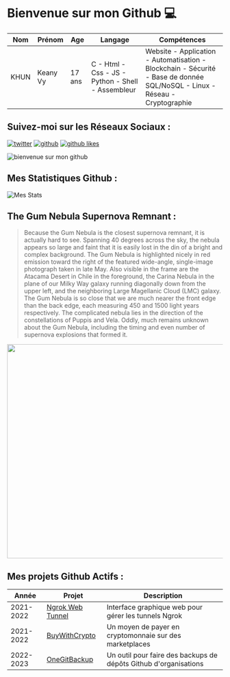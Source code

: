 # Bienvenue sur mon Github 💻
| Nom | Prénom | Age | Langage | Compétences |
|---  |---     |---  |---      |---
| KHUN | Keany Vy | 17 ans | C - Html - Css - JS - Python - Shell - Assembleur | Website - Application - Automatisation - Blockchain - Sécurité - Base de donnée SQL/NoSQL - Linux - Réseau - Cryptographie |

## Suivez-moi sur les Réseaux Sociaux :
[![twitter](https://img.shields.io/twitter/follow/thisiskeanyvy?style=social)](https://twitter.com/thisiskeanyvy)
[![github](https://img.shields.io/github/followers/thisiskeanyvy?style=social)](https://github.com/thisiskeanyvy?tab=followers)
[![github likes](https://img.shields.io/github/stars/thisiskeanyvy?style=social)](https://github.com/thisiskeanyvy)

![bienvenue sur mon github](https://thisiskeanyvy-hosting.pages.dev/banner.gif)

## Mes Statistiques Github :
![Mes Stats](https://github-readme-stats.vercel.app/api?username=thisiskeanyvy&show_icons=true&theme=radical)

## The Gum Nebula Supernova Remnant :

> Because the Gum Nebula is the closest supernova remnant, it is actually hard to see.  Spanning 40 degrees across the sky, the nebula appears so large and faint that it is easily lost in the din of a bright and complex background.  The Gum Nebula is highlighted nicely in red emission toward the right of the featured wide-angle, single-image photograph taken in late May. Also visible in the frame are the Atacama Desert in Chile in the foreground, the Carina Nebula in the plane of our Milky Way galaxy running diagonally down from the upper left, and the neighboring Large Magellanic Cloud (LMC) galaxy. The Gum Nebula is so close that we are much nearer the front edge than the back edge, each measuring 450 and 1500 light years respectively.  The complicated nebula lies in the direction of the constellations of Puppis and Vela.  Oddly, much remains unknown about the Gum Nebula, including the timing and even number of supernova explosions that formed it.

<img src='https://apod.nasa.gov/apod/image/2211/Gum_Lima_960.jpg' width="800" height="500"/>

## Mes projets Github Actifs :
| Année | Projet | Description |
|---   |---     |---          |
| 2021-2022 | [Ngrok Web Tunnel](https://github.com/thisiskeanyvy/ngrok-web-manager) | Interface graphique web pour gérer les tunnels Ngrok |
| 2021-2022 | [BuyWithCrypto](https://github.com/BuyWithCrypto) | Un moyen de payer en cryptomonnaie sur des marketplaces |
| 2022-2023 | [OneGitBackup](https://github.com/BuyWithCrypto/OneGitBackup) | Un outil pour faire des backups de dépôts Github d'organisations |